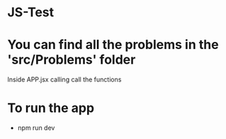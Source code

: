 # JS-Test
# You can find all the problems in the 'src/Problems' folder
Inside APP.jsx calling call the functions
# To run the app
* npm run dev
